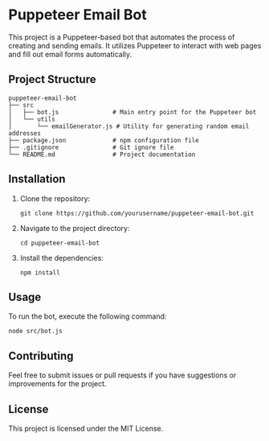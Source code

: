 # Puppeteer Email Bot

This project is a Puppeteer-based bot that automates the process of creating and sending emails. It utilizes Puppeteer to interact with web pages and fill out email forms automatically.

## Project Structure

```
puppeteer-email-bot
├── src
│   ├── bot.js               # Main entry point for the Puppeteer bot
│   └── utils
│       └── emailGenerator.js # Utility for generating random email addresses
├── package.json             # npm configuration file
├── .gitignore               # Git ignore file
└── README.md                # Project documentation
```

## Installation

1. Clone the repository:
   ```
   git clone https://github.com/yourusername/puppeteer-email-bot.git
   ```
2. Navigate to the project directory:
   ```
   cd puppeteer-email-bot
   ```
3. Install the dependencies:
   ```
   npm install
   ```

## Usage

To run the bot, execute the following command:
```
node src/bot.js
```

## Contributing

Feel free to submit issues or pull requests if you have suggestions or improvements for the project.

## License

This project is licensed under the MIT License.